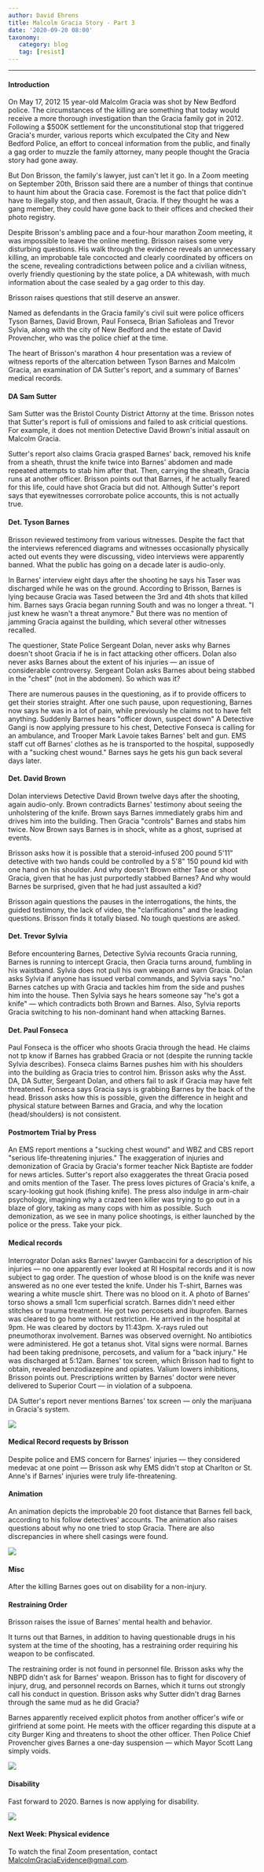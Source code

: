 ```yaml
---
author: David Ehrens
title: Malcolm Gracia Story - Part 3
date: '2020-09-20 08:00'
taxonomy:
   category: blog
   tag: [resist]
---
```

---

#### Introduction

On May 17, 2012 15 year-old Malcolm Gracia was shot by New Bedford police. The circumstances of the killing are something that today would receive a more thorough investigation than the Gracia family got in 2012. Following a $500K settlement for the unconstitutional stop that triggered Gracia's murder, various reports which exculpated the City and New Bedford Police, an effort to conceal information from the public, and finally a gag order to muzzle the family attorney, many people thought the Gracia story had gone away.

But Don Brisson, the family's lawyer, just can't let it go. In a Zoom meeting on September 20th, Brisson said there are a number of things that continue to haunt him about the Gracia case. Foremost is the fact that police didn't have to illegally stop, and then assault, Gracia. If they thought he was a gang member, they could have gone back to their offices and checked their photo registry.

Despite Brisson's ambling pace and a four-hour marathon Zoom meeting, it was impossible to leave the online meeting. Brisson raises some very disturbing questions. His walk through the evidence reveals an unnecessary killing, an improbable tale concocted and clearly coordinated by officers on the scene, revealing contradictions between police and a civilian witness, overly friendly questioning by the state police, a DA whitewash, with much information about the case sealed by a gag order to this day. 

Brisson raises questions that still deserve an answer.

Named as defendants in the Gracia family's civil suit were police officers Tyson Barnes, David Brown, Paul Fonseca, Brian Safioleas and Trevor Sylvia, along with the city of New  Bedford and the estate of David Provencher, who was the police chief at  the time.

The heart of Brisson's marathon 4 hour presentation was a review of witness reports of the altercation between Tyson Barnes and Malcolm Gracia, an examination of DA Sutter's report, and a summary of Barnes' medical records. 

#### DA Sam Sutter

Sam Sutter was the Bristol County District Attorny at the time. Brisson notes that Sutter's report is full of omissions and failed to ask criticial questions. For example, it does not mention Detective David Brown's initial assault on Malcolm Gracia.

Sutter's report also claims Gracia grasped Barnes' back, removed his knife from a sheath, thrust the knife twice into Barnes' abdomen and made repeated attempts to stab him after that. Then, carrying the sheath, Gracia runs at another officer. Brisson points out that Barnes, if he actually feared for this life, could have shot Gracia but did not. Although Sutter's report says that eyewitnesses corrorobate police accounts, this is not actually true.

#### Det. Tyson Barnes

Brisson reviewed testimony from various witnesses. Despite the fact that the interviews referenced diagrams and witnesses occasionally physically acted out events they were discussing, video interviews were apparently banned. What the public has going on a decade later is audio-only.

In Barnes' interview eight days after the shooting  he says his Taser was discharged while he was on the ground. According to Brisson, Barnes is lying because Gracia was Tased between the 3rd and 4th shots that killed him. Barnes says Gracia began running South and was no longer a threat. "I just knew he wasn't a threat anymore." But there was no mention of jamming Gracia against the building, which several other witnesses recalled.

The questioner, State Police Sergeant Dolan, never asks why Barnes doesn't shoot Gracia if he is in fact attacking other officers. Dolan also never asks Barnes about the extent of his injuries — an issue of considerable controversy. Sergeant Dolan asks Barnes about being stabbed in the "chest" (not in the abdomen). So which was it?

There are numerous pauses in the questioning, as if to provide officers to get their stories straight. After one such pause, upon requestioning, Barnes now says he was in a lot of pain, while previously he claims not to have felt anything. Suddenly Barnes hears "officer down, suspect down" A Detective Gangi is now applying pressure to his chest, Detective Fonseca is calling for an ambulance, and Trooper Mark Lavoie takes Barnes' belt and gun. EMS staff cut off Barnes' clothes as he is transported to the hospital, supposedly with a "sucking chest wound." Barnes says he gets his gun back several days later.

#### Det. David Brown

Dolan interviews Detective David Brown twelve days after the shooting, again audio-only. Brown contradicts Barnes' testimony about seeing the unholstering of the knife. Brown says Barnes immediately grabs him and drives him into the building. Then Gracia "controls" Barnes and stabs him twice. Now Brown says Barnes is in shock, white as a ghost, suprised at events.

Brisson asks how it is possible that a steroid-infused 200 pound 5'11" detective with two hands could be controlled by a 5'8" 150 pound kid with one hand on his shoulder. And why doesn't Brown either Tase or shoot Gracia, given that he has just purportedly stabbed Barnes? And why would Barnes be surprised, given that he had just assaulted a kid?

Brisson again questions the pauses in the interrogations, the hints, the guided testimony, the lack of video, the "clarifications" and the leading questions. Brisson finds it totally biased. No tough questions are asked.

#### Det. Trevor Sylvia

Before encountering Barnes, Detective Sylvia recounts Gracia running, Barnes is running to intercept Gracia, then Gracia turns around, fumbling in his waistband. Sylvia does not pull his own weapon and warn Gracia. Dolan asks Sylvia if anyone has issued verbal commands, and Sylvia says "no." Barnes catches up with Gracia and tackles him from the side and pushes him into the house. Then Sylvia says he hears someone say "he's got a knife" — which contradicts both Brown and Barnes. Also, Sylvia reports Gracia switching to his non-dominant hand when attacking Barnes.

#### Det. Paul Fonseca

Paul Fonseca is the officer who shoots Gracia through the head. He claims not tp know if Barnes has grabbed Gracia or not (despite the running tackle Sylvia describes). Fonseca claims Barnes pushes him with his shoulders into the building as Gracia tries to control him. Brisson asks why the Asst. DA, DA Sutter, Sergeant Dolan, and others fail to ask if Gracia may have felt threatened. Fonseca says Gracia says is grabbing Barnes by the back of the head. Brisson asks how this is possible, given the difference in height and physical stature between Barnes and Gracia, and why the location (head/shoulders) is not consistent.

#### Postmortem Trial by Press

An EMS report mentions a "sucking chest wound" and WBZ and CBS report "serious life-threatening injuries."   The exaggeration of injuries and demonization of Gracia by Gracia's former teacher Nick Baptiste are fodder for news articles. Sutter's report also exaggerates the threat Gracia posed and omits mention of the Taser. The press loves pictures of Gracia's knife, a scary-looking gut hook (fishing knife). The press also indulge in arm-chair psychology, imagining why a crazed teen killer was trying to go out in a blaze of glory, taking as many cops with him as possible. Such demonization, as we see in many police shootings, is either launched by the police or the press. Take your pick.

#### Medical records

Interrogrator Dolan asks Barnes' lawyer Gambaccini for a description of his injuries — no one apparently ever looked at RI Hospital records and it is now subject to gag order. The question of whose blood is on the knife was never answered as no one ever tested the knife. Under his T-shirt, Barnes was wearing a white muscle shirt. There was no blood on it. A photo of Barnes' torso shows a small 1cm superficial scratch. Barnes didn't need either stitches or trauma treatment. He got two percosets and ibuprofen. Barnes was cleared to go home without restriction. He arrived in the hospital at 9pm. He was cleared by doctors by 11:43pm. X-rays ruled out pneumothorax involvement. Barnes was observed overnight. No antibiotics were administered. He got a tetanus shot. Vital signs were normal. Barnes had been taking prednisone, percosets, and valium for a "back injury." He was discharged at 5:12am. Barnes' tox screen, which Brisson had to fight to obtain, revealed benzodiazepine and opiates. Valium lowers inhibitions, Brisson points out. Prescriptions written by Barnes' doctor were never delivered to Superior Court — in violation of a subpoena.

DA Sutter's report never mentions Barnes' tox screen — only the marijuana in Gracia's system.

![](injury.png)

#### Medical Record requests by Brisson

Despite police and EMS concern for Barnes' injuries — they considered medevac at one point — Brisson ask why EMS didn't stop at Charlton or St. Anne's if Barnes' injuries were truly life-threatening.

#### Animation

An animation depicts the improbable 20 foot distance that Barnes fell back, according to his follow detectives' accounts. The animation also raises questions about why no one tried to stop Gracia. There are also discrepancies in where shell casings were found.

![](animation2.png)

#### Misc

After the killing Barnes goes out on disability for a non-injury.

#### Restraining Order

Brisson raises the issue of Barnes' mental health and behavior. 

It turns out that Barnes, in addition to having questionable drugs in his system at the time of the shooting, has a restraining order requiring his weapon to be confiscated.

The restraining order is not found in personnel file. Brisson asks why the NBPD didn't ask for Barnes' weapon. Brisson has to fight for discovery of injury, drug, and personnel records on Barnes, which it turns out strongly call his conduct in question. Brisson asks why Sutter didn't drag Barnes through the same mud as he did Gracia? 

Barnes apparently received explicit photos from another officer's wife or girlfriend at some point. He meets with the officer regarding this dispute at a city Burger King and threatens to shoot the other officer. Then Police Chief Provencher gives Barnes a one-day suspension — which Mayor Scott Lang simply voids.

![](restraining.png)

#### Disability

Fast forward to 2020. Barnes is now applying for disability.

![](retirement.png)

#### Next Week: Physical evidence

To watch the final Zoom presentation, contact MalcolmGraciaEvidence@gmail.com.

